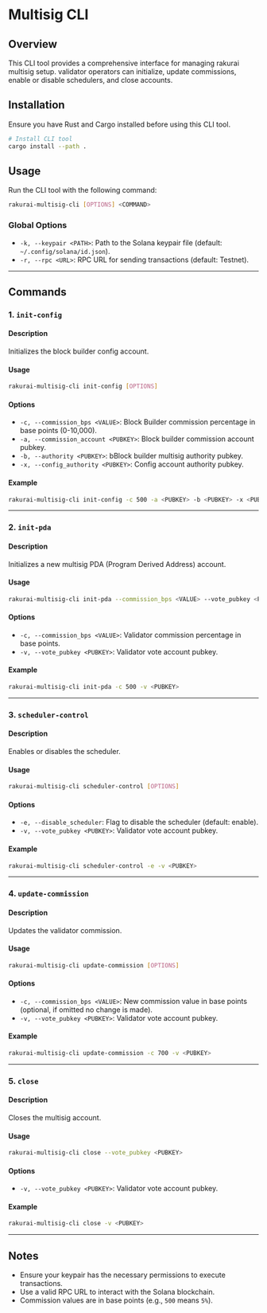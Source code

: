 # Multisig CLI

## Overview

This CLI tool provides a comprehensive interface for managing rakurai multisig setup. validator operators can initialize, update commissions, enable or disable schedulers, and close accounts.

## Installation

Ensure you have Rust and Cargo installed before using this CLI tool.

```sh
# Install CLI tool 
cargo install --path .
```

## Usage

Run the CLI tool with the following command:

```sh
rakurai-multisig-cli [OPTIONS] <COMMAND>
```

### Global Options

- `-k, --keypair <PATH>`: Path to the Solana keypair file (default: `~/.config/solana/id.json`).
- `-r, --rpc <URL>`: RPC URL for sending transactions (default: Testnet).

---

## Commands

### 1. `init-config`

#### Description
Initializes the block builder config account.

#### Usage

```sh
rakurai-multisig-cli init-config [OPTIONS]
```

#### Options

- `-c, --commission_bps <VALUE>`: Block Builder commission percentage in base points (0-10,000).
- `-a, --commission_account <PUBKEY>`: Block builder commission account pubkey.
- `-b, --authority <PUBKEY>`: bBlock builder multisig authority pubkey.
- `-x, --config_authority <PUBKEY>`: Config account authority pubkey.

#### Example

```sh
rakurai-multisig-cli init-config -c 500 -a <PUBKEY> -b <PUBKEY> -x <PUBKEY>
```

---

### 2. `init-pda`

#### Description
Initializes a new multisig PDA (Program Derived Address) account.

#### Usage

```sh
rakurai-multisig-cli init-pda --commission_bps <VALUE> --vote_pubkey <PUBKEY>
```

#### Options

- `-c, --commission_bps <VALUE>`: Validator commission percentage in base points.
- `-v, --vote_pubkey <PUBKEY>`: Validator vote account pubkey.

#### Example

```sh
rakurai-multisig-cli init-pda -c 500 -v <PUBKEY>
```

---

### 3. `scheduler-control`

#### Description
Enables or disables the scheduler.

#### Usage

```sh
rakurai-multisig-cli scheduler-control [OPTIONS]
```

#### Options

- `-e, --disable_scheduler`: Flag to disable the scheduler (default: enable).
- `-v, --vote_pubkey <PUBKEY>`: Validator vote account pubkey.

#### Example

```sh
rakurai-multisig-cli scheduler-control -e -v <PUBKEY>
```

---

### 4. `update-commission`

#### Description
Updates the validator commission.

#### Usage

```sh
rakurai-multisig-cli update-commission [OPTIONS]
```

#### Options

- `-c, --commission_bps <VALUE>`: New commission value in base points (optional, if omitted no change is made).
- `-v, --vote_pubkey <PUBKEY>`: Validator vote account pubkey.

#### Example

```sh
rakurai-multisig-cli update-commission -c 700 -v <PUBKEY>
```

---

### 5. `close`

#### Description
Closes the multisig account.

#### Usage

```sh
rakurai-multisig-cli close --vote_pubkey <PUBKEY>
```

#### Options

- `-v, --vote_pubkey <PUBKEY>`: Validator vote account pubkey.

#### Example

```sh
rakurai-multisig-cli close -v <PUBKEY>
```

---

## Notes

- Ensure your keypair has the necessary permissions to execute transactions.
- Use a valid RPC URL to interact with the Solana blockchain.
- Commission values are in base points (e.g., `500` means `5%`).


